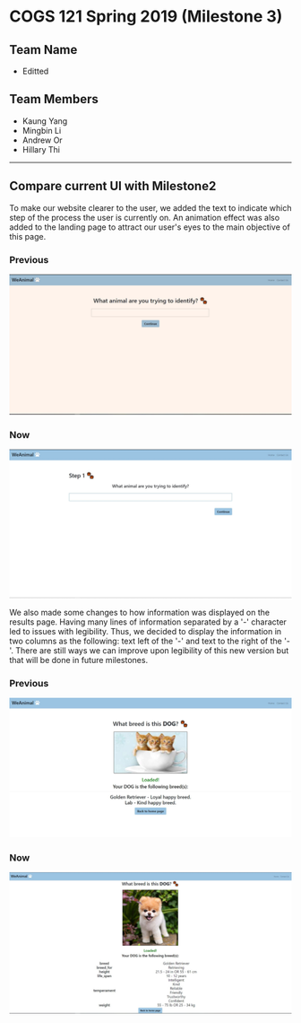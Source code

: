 # COGS 121 Spring 2019 (Milestone 3)
## Team Name
* Editted

## Team Members
* Kaung Yang
* Mingbin Li 
* Andrew Or
* Hillary Thi 

---
## Compare current UI with Milestone2

To make our website clearer to the user, we added the text to indicate 
which step of the process the user is currently on. An animation effect was also added to
the landing page to attract our user's eyes to the main objective of this page.

### Previous 

![Old landing Page](prototype_images/Milestone2_UI1.JPG)

### Now 

![Old landing Page](prototype_images/Milestone3_LandingPage.JPG)

We also made some changes to how information was displayed on the results page. Having many lines
of information separated by a '-' character led to issues with legibility. Thus, we decided to 
display the information in two columns as the following: text left of the '-' and text to the 
right of the '-'. There are still ways we can improve upon legibility of this new version but
that will be done in future milestones.

### Previous 

![Old Results Page](prototype_images/Milestone2_UI3.JPG)

### Now 

![Old Results Page](prototype_images/Milestone3_BreedInfo.JPG)
